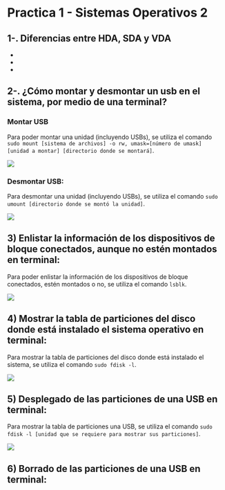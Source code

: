 # Practica 1 - Sistemas Operativos 2
## 1-. Diferencias entre HDA, SDA y VDA 
-
-
-

## 2-. ¿Cómo montar y desmontar un usb en el sistema, por medio de una terminal?

### Montar USB
Para poder montar una unidad (incluyendo USBs), se utiliza el comando `sudo mount [sistema de archivos] -o rw, umask=[número de umask] [unidad a montar] [directorio donde se montará]`.

![](https://github.com/TavSc/Practica-1-SO2/blob/f77772108087a117998155f009da29329805eb7e/Im%C3%A1genes/2.1.png)

### Desmontar USB:
Para desmontar una unidad (incluyendo USBs), se utiliza el comando `sudo umount [directorio donde se montó la unidad]`.

![](https://github.com/TavSc/Practica-1-SO2/blob/b73b54d9e72c1003cae89fc6ae503e9e2d59fa54/Im%C3%A1genes/2.2.png)

## 3) Enlistar la información de los dispositivos de bloque conectados, aunque no estén montados en terminal:
Para poder enlistar la información de los dispositivos de bloque conectados, estén montados o no, se utiliza el comando `lsblk`.

![](https://github.com/TavSc/Practica-1-SO2/blob/48ca4597342f4594b9f27be124d768f259120b57/Im%C3%A1genes/3.png)

## 4) Mostrar la tabla de particiones del disco donde está instalado el sistema operativo en terminal:
Para mostrar la tabla de particiones del disco donde está instalado el sistema, se utiliza el comando `sudo fdisk -l`.

![](https://github.com/TavSc/Practica-1-SO2/blob/8efa9a984bb044b4e8e2fc462dfa5ab1649b8b73/Im%C3%A1genes/4.2.png)

## 5) Desplegado de las particiones de una USB en terminal:
Para mostrar la tabla de particiones una USB, se utiliza el comando `sudo fdisk -l [unidad que se requiere para mostrar sus particiones]`.

![](https://github.com/TavSc/Practica-1-SO2/blob/12b694d981cfa8ba7ddb377cf5670bac8290f16d/Im%C3%A1genes/5.png)

## 6) Borrado de las particiones de una USB en terminal: